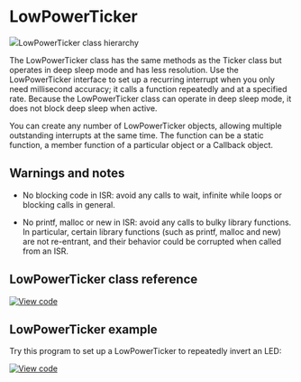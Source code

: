 # LowPowerTicker

<span class="images">![](https://os.mbed.com/docs/mbed-os/development/mbed-os-api-doxy/classmbed_1_1_low_power_ticker.png)<span>LowPowerTicker class hierarchy</span></span>

The LowPowerTicker class has the same methods as the Ticker class but operates in deep sleep mode and has less resolution. Use the LowPowerTicker interface to set up a recurring interrupt when you only need millisecond accuracy; it calls a function repeatedly and at a specified rate. Because the LowPowerTicker class can operate in deep sleep mode, it does not block deep sleep when active.

You can create any number of LowPowerTicker objects, allowing multiple outstanding interrupts at the same time. The function can be a static function, a member function of a particular object or a Callback object.

## Warnings and notes

- No blocking code in ISR: avoid any calls to wait, infinite while loops or blocking calls in general.

- No printf, malloc or new in ISR: avoid any calls to bulky library functions. In particular, certain library functions (such as printf, malloc and new) are not re-entrant, and their behavior could be corrupted when called from an ISR.

## LowPowerTicker class reference

[![View code](https://www.mbed.com/embed/?type=library)](https://os.mbed.com/docs/mbed-os/development/mbed-os-api-doxy/classmbed_1_1_low_power_ticker.html)

## LowPowerTicker example

Try this program to set up a LowPowerTicker to repeatedly invert an LED:

[![View code](https://www.mbed.com/embed/?url=https://github.com/ARMmbed/mbed-os-examples-docs_only/blob/master/APIs_Drivers/lowpowerTicker_ex_1/)](https://github.com/ARMmbed/mbed-os-examples-docs_only/blob/master/APIs_Drivers/lowpowerTicker_ex_1/main.cpp)
